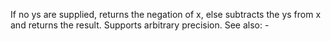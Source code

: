   If no ys are supplied, returns the negation of x, else subtracts
  the ys from x and returns the result. Supports arbitrary precision.
  See also: -